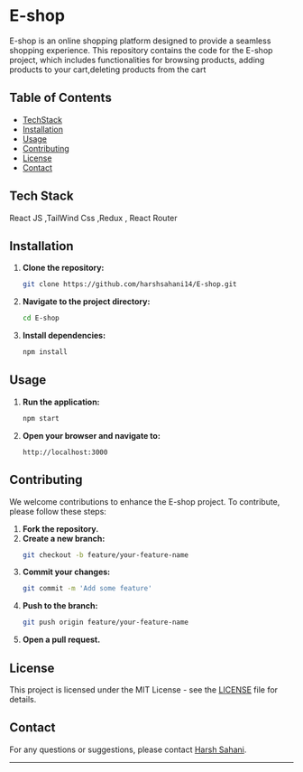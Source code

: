 

# E-shop

E-shop is an online shopping platform designed to provide a seamless shopping experience. This repository contains the code for the E-shop project, which includes functionalities for browsing products, adding products to your cart,deleting products from the cart

## Table of Contents

- [TechStack](#TechStack)
- [Installation](#installation)
- [Usage](#usage)
- [Contributing](#contributing)
- [License](#license)
- [Contact](#contact)

## Tech Stack
React JS ,TailWind Css ,Redux , React Router

## Installation

1. **Clone the repository:**
   ```bash
   git clone https://github.com/harshsahani14/E-shop.git
   ```
2. **Navigate to the project directory:**
   ```bash
   cd E-shop
   ```
3. **Install dependencies:**
   ```bash
   npm install
   ```
   
## Usage

1. **Run the application:**
   ```bash
   npm start
   ```
2. **Open your browser and navigate to:**
   ```
   http://localhost:3000
   ```

## Contributing

We welcome contributions to enhance the E-shop project. To contribute, please follow these steps:

1. **Fork the repository.**
2. **Create a new branch:**
   ```bash
   git checkout -b feature/your-feature-name
   ```
3. **Commit your changes:**
   ```bash
   git commit -m 'Add some feature'
   ```
4. **Push to the branch:**
   ```bash
   git push origin feature/your-feature-name
   ```
5. **Open a pull request.**

## License

This project is licensed under the MIT License - see the [LICENSE](LICENSE) file for details.

## Contact

For any questions or suggestions, please contact [Harsh Sahani](@harshsahani078@gmail.com).

---


